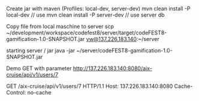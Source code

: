 

Create jar with maven (Profiles: local-dev, server-dev)
mvn clean install -P local-dev // use
mvn clean install -P server-dev // use server db

Copy file from local maschine to server
scp ~/development/workspace/codefest8/server/target/codeFEST8-gamification-1.0-SNAPSHOT.jar vw@137.226.183.140:~/server

starting server / jar
java -jar ~/server/codeFEST8-gamification-1.0-SNAPSHOT.jar


Demo GET with parameter
http://137.226.183.140:8080/aix-cruise/api/v1/users/7

GET /aix-cruise/api/v1/users/7 HTTP/1.1
Host: 137.226.183.140:8080
Cache-Control: no-cache